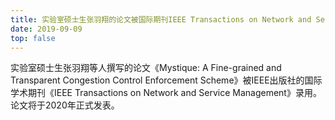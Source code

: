 ```yaml
---
title: 实验室硕士生张羽翔的论文被国际期刊IEEE Transactions on Network and Service Management录用
date: 2019-09-09
top: false
---
```


实验室硕士生张羽翔等人撰写的论文《Mystique: A Fine-grained and Transparent Congestion Control Enforcement Scheme》被IEEE出版社的国际学术期刊《IEEE Transactions on Network and Service Management》录用。论文将于2020年正式发表。
